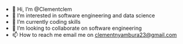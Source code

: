 - 👋 Hi, I’m @Clementclem
- 👀 I’m interested in software engineering and data science 
- 🌱 I’m currently coding skills 
- 💞️ I’m looking to collaborate on software engineering 
- 📫 How to reach me email me on clementnyambura23@gmail.com 

<!---
Clementclem/Clementclem is a ✨ special ✨ repository because its `README.md` (this file) appears on your GitHub profile.
You can click the Preview link to take a look at your changes.
--->
